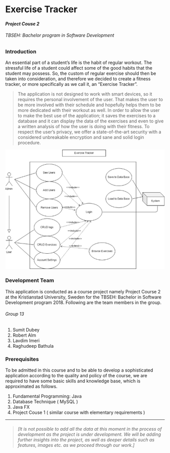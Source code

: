 ﻿# Exercise Tracker

#### *Project Couse 2*

###### *TBSEH: Bachelor program in Software Development*

### Introduction

 An essential part of a student’s life is the habit of regular workout. The stressful life of a student could affect some of the good habits that the student may possess. So, the custom of regular exercise should then be taken into consideration, and therefore we decided to create a fitness tracker, or more specifically as we call it, an “Exercise Tracker”. 

> The application is not designed to work with smart devices, so it requires the personal involvement of the user. That makes the user to be more involved with their schedule and hopefully helps them to be more dedicated with their workout as well. In order to allow the user to make the best use of the application; it saves the exercises to a database and it can display the data of the exercises and even to give a written analysis of how the user is doing with their fitness. To respect the user’s privacy, we offer a state-of-the-art security with a considered unbreakable encryption and sane and solid login procedure.
>

![Exercise Tracker Application Diagram](https://raw.githubusercontent.com/Exarchias/pc2group13ExerciseTracker/master/exercise_tracker_figure01.jpg?token=AKZDN3MH73POQD427LDZTAK43E5RQ)

### Development Team

This application is conducted as a course project namely Project Course 2 at the Kristianstad University, Sweden for the TBSEH: Bachelor in Software Development program 2018. Following are the team members in the group. 

###### Group 13

1. Sumit Dubey
2. Robert Alm
3. Lavdim Imeri
4. Raghudeep Bathula 

### Prerequisites

To be admitted in this course and to be able to develop a sophisticated application according to the quality and policy of the course, we are required to have some basic skills and knowledge base, which is approximated as follows. 

1. Fundamental Programming: Java
2. Database Technique ( MySQL )
3. Java FX
4. Project Couse 1 ( similar course with elementary requirements )

------



> ###### *[It is not possible to add all the data at this moment in the process of development as the project is under development. We will be adding further insights into the project, as well as deeper details such as features, images etc. as we proceed through our work.]*
>